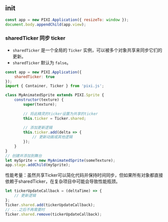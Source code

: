 ## init 

```js
const app = new PIXI.Application({ resizeTo: window });
document.body.appendChild(app.view);
```

### sharedTicker 同步 ticker
- `sharedTicker` 是一个全局的 `Ticker` 实例，可以被多个对象共享来同步它们的更新。
- `sharedTicker` 默认为 `false`。
```js
const app = new PIXI.Application({ 
    sharedTicker: true
});
import { Container, Ticker } from 'pixi.js';

class MyAnimatedSprite extends PIXI.Sprite {
    constructor(texture) {
        super(texture);
        
        // 将此精灵的ticker设置为共享的ticker
        this.ticker = Ticker.shared;
        
        // 添加更新逻辑
        this.ticker.add(delta => {
            // 更新动画或其他逻辑
        });
    }
}
// 创建并添加到舞台
let mySprite = new MyAnimatedSprite(someTexture);
app.stage.addChild(mySprite);
```
性能考量：虽然共享Ticker可以简化代码并保持时间同步，但如果所有对象都直接依赖于sharedTicker，在复杂项目中可能会导致性能瓶颈。

```js
let tickerUpdateCallback = (deltaTime) => {
    // 更新逻辑
};
Ticker.shared.add(tickerUpdateCallback);
// ...之后不再需要时
Ticker.shared.remove(tickerUpdateCallback);
```